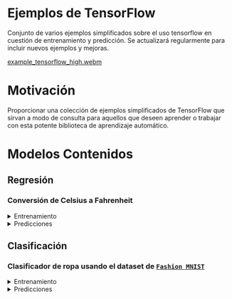 # Ejemplos de TensorFlow
Conjunto de varios ejemplos simplificados sobre el uso tensorflow en cuestión de entrenamiento y predicción. Se actualizará regularmente para incluir nuevos ejemplos y mejoras.

[example_tensorflow_high.webm](https://github.com/vanskarner/tensorflow_examples/assets/39975255/1756c542-c289-4849-a3fe-a8341b73c133)

# Motivación
Proporcionar una colección de ejemplos simplificados de TensorFlow que sirvan a modo de consulta para aquellos que deseen aprender o trabajar con esta potente biblioteca de aprendizaje automático. 

# Modelos Contenidos
## Regresión
### Conversión de Celsius a Fahrenheit

<details>
<summary>Entrenamiento</summary>

![alt text](regresion/celsius_fahrenheit/Figure_Training.png)
</details>

<details>
<summary>Predicciones</summary>

![alt text](regresion/celsius_fahrenheit/Figure_Predictions.png)
</details>

## Clasificación
### Clasificador de ropa usando el dataset de [`Fashion MNIST`](https://github.com/zalandoresearch/fashion-mnist)

<details>
<summary>Entrenamiento</summary>

![alt text](classification/clothes/Figure_Training.png)
</details>

<details>
<summary>Predicciones</summary>

![alt text](classification/clothes/Figure_Predictions.png)
</details>
